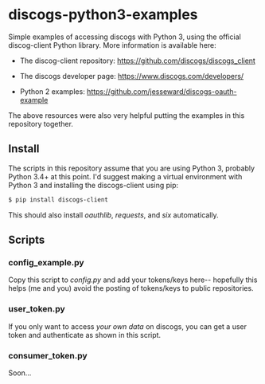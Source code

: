 # discogs-python3-examples

Simple examples of accessing discogs with Python 3, using the official
discog-client Python library. More information is available here:

* The discog-client repository: https://github.com/discogs/discogs_client

* The discogs developer page: https://www.discogs.com/developers/

* Python 2 examples: https://github.com/jesseward/discogs-oauth-example

The above resources were also very helpful putting the examples in this
repository together.

## Install

The scripts in this repository assume that you are using Python 3, probably
Python 3.4+ at this point. I'd suggest making a virtual environment with 
Python 3 and installing the discogs-client using pip:

```bash
$ pip install discogs-client
```

This should also install *oauthlib*, *requests*, and *six* automatically.

## Scripts

### config_example.py

Copy this script to *config.py* and add your tokens/keys here-- hopefully this
helps (me and you) avoid the posting of tokens/keys to public repositories.

### user_token.py

If you only want to access *your own data* on discogs, you can get a user token
and authenticate as shown in this script.

### consumer_token.py

Soon...
